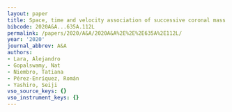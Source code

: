 ```yaml
---
layout: paper
title: Space, time and velocity association of successive coronal mass ejections
bibcode: 2020A&A...635A.112L
permalink: /papers/2020/A&A/2020A&A%2E%2E%2E635A%2E112L/
year: '2020'
journal_abbrev: A&A
authors:
- Lara, Alejandro
- Gopalswamy, Nat
- Niembro, Tatiana
- Pérez-Enríquez, Román
- Yashiro, Seiji
vso_source_keys: {}
vso_instrument_keys: {}
---
```


